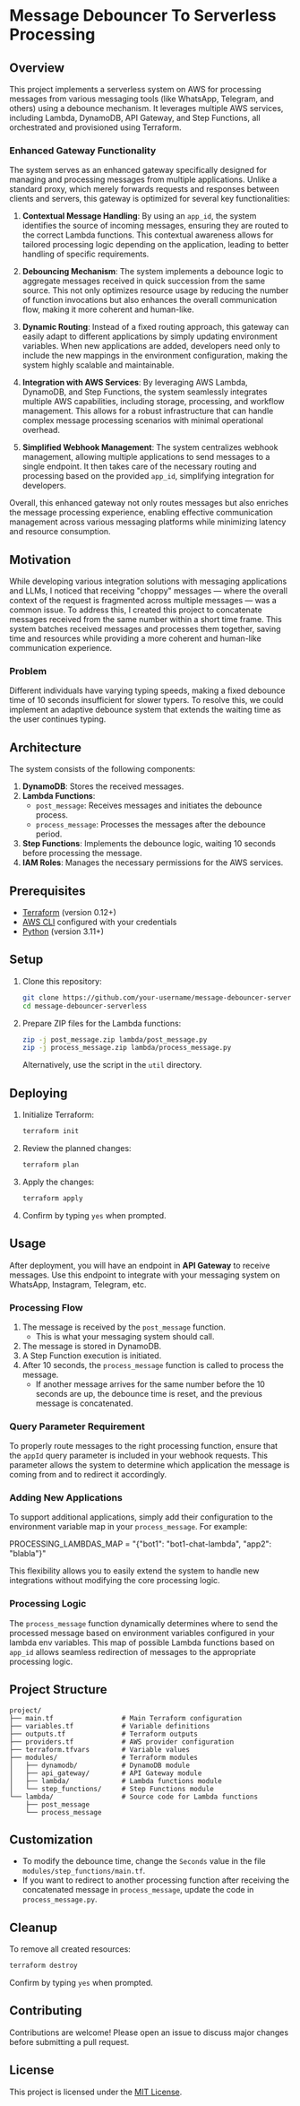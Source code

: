 # Message Debouncer To Serverless Processing

## Overview

This project implements a serverless system on AWS for processing messages from various messaging tools (like WhatsApp, Telegram, and others) using a debounce mechanism. It leverages multiple AWS services, including Lambda, DynamoDB, API Gateway, and Step Functions, all orchestrated and provisioned using Terraform.

### Enhanced Gateway Functionality

The system serves as an enhanced gateway specifically designed for managing and processing messages from multiple applications. Unlike a standard proxy, which merely forwards requests and responses between clients and servers, this gateway is optimized for several key functionalities:

1. **Contextual Message Handling**: By using an `app_id`, the system identifies the source of incoming messages, ensuring they are routed to the correct Lambda functions. This contextual awareness allows for tailored processing logic depending on the application, leading to better handling of specific requirements.

2. **Debouncing Mechanism**: The system implements a debounce logic to aggregate messages received in quick succession from the same source. This not only optimizes resource usage by reducing the number of function invocations but also enhances the overall communication flow, making it more coherent and human-like.

3. **Dynamic Routing**: Instead of a fixed routing approach, this gateway can easily adapt to different applications by simply updating environment variables. When new applications are added, developers need only to include the new mappings in the environment configuration, making the system highly scalable and maintainable.

4. **Integration with AWS Services**: By leveraging AWS Lambda, DynamoDB, and Step Functions, the system seamlessly integrates multiple AWS capabilities, including storage, processing, and workflow management. This allows for a robust infrastructure that can handle complex message processing scenarios with minimal operational overhead.

5. **Simplified Webhook Management**: The system centralizes webhook management, allowing multiple applications to send messages to a single endpoint. It then takes care of the necessary routing and processing based on the provided `app_id`, simplifying integration for developers.

Overall, this enhanced gateway not only routes messages but also enriches the message processing experience, enabling effective communication management across various messaging platforms while minimizing latency and resource consumption.

## Motivation

While developing various integration solutions with messaging applications and LLMs, I noticed that receiving "choppy" messages — where the overall context of the request is fragmented across multiple messages — was a common issue. To address this, I created this project to concatenate messages received from the same number within a short time frame. This system batches received messages and processes them together, saving time and resources while providing a more coherent and human-like communication experience.

### Problem

Different individuals have varying typing speeds, making a fixed debounce time of 10 seconds insufficient for slower typers. To resolve this, we could implement an adaptive debounce system that extends the waiting time as the user continues typing.

## Architecture

The system consists of the following components:

1. **DynamoDB**: Stores the received messages.
2. **Lambda Functions**:
   - `post_message`: Receives messages and initiates the debounce process.
   - `process_message`: Processes the messages after the debounce period.
3. **Step Functions**: Implements the debounce logic, waiting 10 seconds before processing the message.
4. **IAM Roles**: Manages the necessary permissions for the AWS services.

## Prerequisites

- [Terraform](https://www.terraform.io/downloads.html) (version 0.12+)
- [AWS CLI](https://aws.amazon.com/cli/) configured with your credentials
- [Python](https://www.python.org/downloads/) (version 3.11+)

## Setup

1. Clone this repository:
   ```bash
   git clone https://github.com/your-username/message-debouncer-serverless.git
   cd message-debouncer-serverless
   ```

2. Prepare ZIP files for the Lambda functions:
   ```bash
   zip -j post_message.zip lambda/post_message.py
   zip -j process_message.zip lambda/process_message.py
   ```
   Alternatively, use the script in the `util` directory.

## Deploying

1. Initialize Terraform:
   ```bash
   terraform init
   ```

2. Review the planned changes:
   ```bash
   terraform plan
   ```

3. Apply the changes:
   ```bash
   terraform apply
   ```

4. Confirm by typing `yes` when prompted.

## Usage

After deployment, you will have an endpoint in **API Gateway** to receive messages. Use this endpoint to integrate with your messaging system on WhatsApp, Instagram, Telegram, etc.

### Processing Flow

1. The message is received by the `post_message` function.
   - This is what your messaging system should call.
2. The message is stored in DynamoDB.
3. A Step Function execution is initiated.
4. After 10 seconds, the `process_message` function is called to process the message.
   - If another message arrives for the same number before the 10 seconds are up, the debounce time is reset, and the previous message is concatenated.

### Query Parameter Requirement

To properly route messages to the right processing function, ensure that the `appId` query parameter is included in your webhook requests. This parameter allows the system to determine which application the message is coming from and to redirect it accordingly.

### Adding New Applications

To support additional applications, simply add their configuration to the environment variable map in your `process_message`. For example:

PROCESSING_LAMBDAS_MAP = "{\"bot1\": \"bot1-chat-lambda\", \"app2\": \"blabla\"}"

This flexibility allows you to easily extend the system to handle new integrations without modifying the core processing logic.

### Processing Logic

The `process_message` function dynamically determines where to send the processed message based on environment variables configured in your lambda env variables. This map of possible Lambda functions based on `app_id` allows seamless redirection of messages to the appropriate processing logic.

## Project Structure

```
project/
├── main.tf                 # Main Terraform configuration
├── variables.tf            # Variable definitions
├── outputs.tf              # Terraform outputs
├── providers.tf            # AWS provider configuration
├── terraform.tfvars        # Variable values
├── modules/                # Terraform modules
│   ├── dynamodb/           # DynamoDB module
│   ├── api_gateway/        # API Gateway module
│   ├── lambda/             # Lambda functions module
│   └── step_functions/     # Step Functions module
└── lambda/                 # Source code for Lambda functions
    ├── post_message
    └── process_message
```

## Customization

- To modify the debounce time, change the `Seconds` value in the file `modules/step_functions/main.tf`.
- If you want to redirect to another processing function after receiving the concatenated message in `process_message`, update the code in `process_message.py`.

## Cleanup

To remove all created resources:

```bash
terraform destroy
```

Confirm by typing `yes` when prompted.

## Contributing

Contributions are welcome! Please open an issue to discuss major changes before submitting a pull request.

## License

This project is licensed under the [MIT License](LICENSE).
